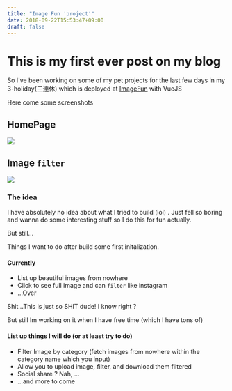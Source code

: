 ```yaml
---
title: "Image Fun 'project'"
date: 2018-09-22T15:53:47+09:00
draft: false
---
```

# This is my first ever post on my blog
So I've been working on some of my pet projects for the last few days in my 3-holiday(三連休)
which is deployed at [ImageFun](https://bachdx2812.github.io/image-fun-prod/)
with VueJS

Here come some screenshots

## HomePage
![](/images/image-fun1.jpg)
## Image `filter`
![](/images/image-fun2.jpg)

### The idea
I have absolutely no idea about what I tried to build (lol) . Just fell so boring and wanna do
some interesting stuff so I do this for fun actually.

But still...

Things I want to do after build some first initalization.

#### Currently

- List up beautiful images from nowhere
- Click to see full image and can `filter` like instagram
- ...Over

Shit...This is just so SHIT dude!
I know right ?

But still Im working on it when I have free time (which I have tons of)


#### List up things I will do (or at least try to do)

- Filter Image by category (fetch images from nowhere within the category name which you input)
- Allow you to upload image, filter, and download them filtered
- Social share ? Nah, ...
- ...and more to come

